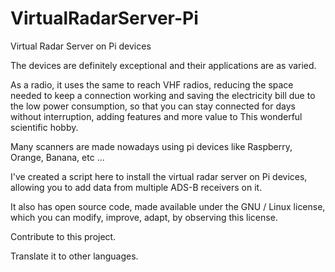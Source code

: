 # VirtualRadarServer-Pi
Virtual Radar Server on Pi devices

The devices are definitely exceptional and their applications are as varied.

As a radio, it uses the same to reach VHF radios, reducing the space needed to keep a connection working and saving the electricity bill due to the low power consumption, so that you can stay connected for days without interruption, adding features and more value to This wonderful scientific hobby.

Many scanners are made nowadays using pi devices like Raspberry, Orange, Banana, etc ...

I've created a script here to install the virtual radar server on Pi devices, allowing you to add data from multiple ADS-B receivers on it.

It also has open source code, made available under the GNU / Linux license, which you can modify, improve, adapt, by observing this license.

Contribute to this project.

Translate it to other languages.
